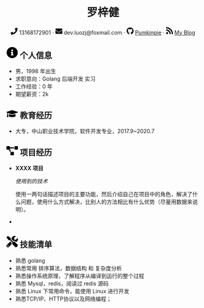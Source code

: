  <center>
     <h1>罗梓健</h1>
     <div>
         <span>
             <img src="assets/phone-solid.svg" width="18px">
             13168172901
         </span>
         ·
         <span>
             <img src="assets/envelope-solid.svg" width="18px">
             dev.luozj@foxmail.com
         </span>
         ·
         <span>
             <img src="assets/github-brands.svg" width="18px">
             <a href="https://github.com/Pumkinpie">Pumkinpie</a>
         </span>
         ·
         <span>
             <img src="assets/rss-solid.svg" width="18px">
             <a href="#">My Blog</a>
         </span>
     </div>
 </center>


 ## <img src="assets/info-circle-solid.svg" width="30px"> 个人信息 

 - 男，1998 年出生
 - 求职意向：Golang 后端开发 实习
 - 工作经验：0 年
 - 期望薪资：2k

## <img src="assets/graduation-cap-solid.svg" width="30px"> 教育经历

- 大专，中山职业技术学院，软件开发专业，2017.9~2020.7

## <img src="assets/project-diagram-solid.svg" width="30px"> 项目经历

- **XXXX 项目**

  *使用到的技术*

  使用一两句话描述项目的主要功能，然后介绍自己在项目中的角色，解决了什么问题，使用什么方式解决，比别人的方法相比有什么优势（尽量用数据来说明）。

- 

## <img src="assets/tools-solid.svg" width="30px"> 技能清单

- 熟悉 golang
- 熟悉常用 排序算法，数据结构 和 复杂度分析
- 熟悉操作系统原理，了解程序从编译到运行的整个过程
- 熟悉 Mysql，redis，阅读过 redis 源码
- 熟悉 Linux 下常用命令，能使用 Linux 进行开发
- 熟悉TCP/IP、HTTP协议以及网络编程；